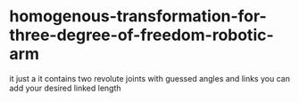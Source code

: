 # homogenous-transformation-for-three-degree-of-freedom-robotic-arm
it  just a it contains two revolute joints with guessed  angles
and links you can add your desired linked length 
